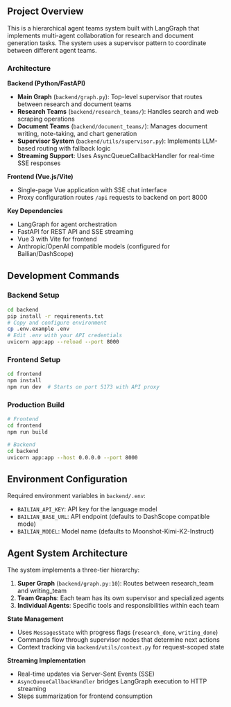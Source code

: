 ## Project Overview

This is a hierarchical agent teams system built with LangGraph that implements multi-agent collaboration for research and document generation tasks. The system uses a supervisor pattern to coordinate between different agent teams.

### Architecture

**Backend (Python/FastAPI)**
- **Main Graph** (`backend/graph.py`): Top-level supervisor that routes between research and document teams
- **Research Teams** (`backend/research_teams/`): Handles search and web scraping operations
- **Document Teams** (`backend/document_teams/`): Manages document writing, note-taking, and chart generation
- **Supervisor System** (`backend/utils/supervisor.py`): Implements LLM-based routing with fallback logic
- **Streaming Support**: Uses AsyncQueueCallbackHandler for real-time SSE responses

**Frontend (Vue.js/Vite)**
- Single-page Vue application with SSE chat interface
- Proxy configuration routes `/api` requests to backend on port 8000

**Key Dependencies**
- LangGraph for agent orchestration
- FastAPI for REST API and SSE streaming
- Vue 3 with Vite for frontend
- Anthropic/OpenAI compatible models (configured for Bailian/DashScope)

## Development Commands

### Backend Setup
```bash
cd backend
pip install -r requirements.txt
# Copy and configure environment
cp .env.example .env
# Edit .env with your API credentials
uvicorn app:app --reload --port 8000
```

### Frontend Setup
```bash
cd frontend
npm install
npm run dev  # Starts on port 5173 with API proxy
```

### Production Build
```bash
# Frontend
cd frontend
npm run build

# Backend
cd backend
uvicorn app:app --host 0.0.0.0 --port 8000
```

## Environment Configuration

Required environment variables in `backend/.env`:
- `BAILIAN_API_KEY`: API key for the language model
- `BAILIAN_BASE_URL`: API endpoint (defaults to DashScope compatible mode)
- `BAILIAN_MODEL`: Model name (defaults to Moonshot-Kimi-K2-Instruct)

## Agent System Architecture

The system implements a three-tier hierarchy:

1. **Super Graph** (`backend/graph.py:10`): Routes between research_team and writing_team
2. **Team Graphs**: Each team has its own supervisor and specialized agents
3. **Individual Agents**: Specific tools and responsibilities within each team

**State Management**
- Uses `MessagesState` with progress flags (`research_done`, `writing_done`)
- Commands flow through supervisor nodes that determine next actions
- Context tracking via `backend/utils/context.py` for request-scoped state

**Streaming Implementation**
- Real-time updates via Server-Sent Events (SSE)
- `AsyncQueueCallbackHandler` bridges LangGraph execution to HTTP streaming
- Steps summarization for frontend consumption